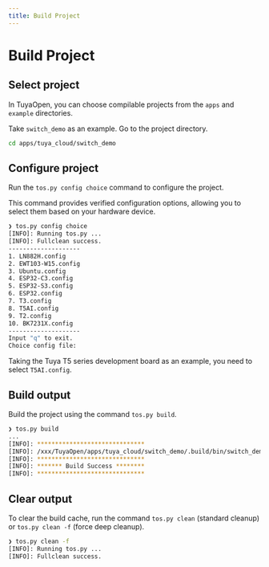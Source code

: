 ```yaml
---
title: Build Project
---
```


# Build Project

## Select project

In TuyaOpen, you can choose compilable projects from the `apps` and `example` directories.

Take `switch_demo` as an example. Go to the project directory.

```bash
cd apps/tuya_cloud/switch_demo
```

## Configure project

Run the `tos.py config choice` command to configure the project.

This command provides verified configuration options, allowing you to select them based on your hardware device.

```bash
❯ tos.py config choice
[INFO]: Running tos.py ...
[INFO]: Fullclean success.
--------------------
1. LN882H.config
2. EWT103-W15.config
3. Ubuntu.config
4. ESP32-C3.config
5. ESP32-S3.config
6. ESP32.config
7. T3.config
8. T5AI.config
9. T2.config
10. BK7231X.config
--------------------
Input "q" to exit.
Choice config file:
```

Taking the Tuya T5 series development board as an example, you need to select `T5AI.config`.

## Build output

Build the project using the command `tos.py build`.

```bash
❯ tos.py build
...
[INFO]: ******************************
[INFO]: /xxx/TuyaOpen/apps/tuya_cloud/switch_demo/.build/bin/switch_demo_QIO_1.0.0.bin
[INFO]: ******************************
[INFO]: ******* Build Success ********
[INFO]: ******************************

```

## Clear output

To clear the build cache, run the command `tos.py clean` (standard cleanup) or `tos.py clean -f` (force deep cleanup).

```bash
❯ tos.py clean -f
[INFO]: Running tos.py ...
[INFO]: Fullclean success.
```
